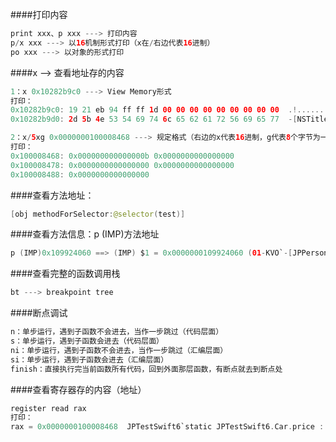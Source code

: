 ####打印内容
```swift
print xxx、p xxx ---> 打印内容
p/x xxx ---> 以16机制形式打印（x在/右边代表16进制）
po xxx ---> 以对象的形式打印
```

####x —> 查看地址存的内容
```swift
1：x 0x10282b9c0 ---> View Memory形式
打印：
0x10282b9c0: 19 21 eb 94 ff ff 1d 00 00 00 00 00 00 00 00 00  .!..............
0x10282b9d0: 2d 5b 4e 53 54 69 74 6c 65 62 61 72 56 69 65 77  -[NSTitlebarView

2：x/5xg 0x0000000100008468 ---> 规定格式（右边的x代表16进制，g代表8个字节为一组，5代表给5组）
打印：
0x100008468: 0x000000000000000b 0x0000000000000000
0x100008478: 0x0000000000000000 0x0000000000000000
0x100008488: 0x0000000000000000
```

####查看方法地址：
```swift
[obj methodForSelector:@selector(test)]
```

####查看方法信息：p (IMP)方法地址
```swift
p (IMP)0x109924060 ==> (IMP) $1 = 0x0000000109924060 (01-KVO`-[JPPerson setAge:] at JPPerson.m:13)
```

####查看完整的函数调用栈
```swift
bt ---> breakpoint tree
```

####断点调试
```swift
n：单步运行，遇到子函数不会进去，当作一步跳过（代码层面）
s：单步运行，遇到子函数会进去（代码层面）
ni：单步运行，遇到子函数不会进去，当作一步跳过（汇编层面）
si：单步运行，遇到子函数会进去（汇编层面）
finish：直接执行完当前函数所有代码，回到外面那层函数，有断点就去到断点处
```

####查看寄存器存的内容（地址）
```swift
register read rax
打印：
rax = 0x0000000100008468  JPTestSwift6`static JPTestSwift6.Car.price : Swift.Int
```
